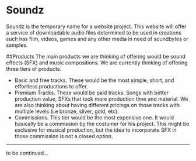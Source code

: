 # Soundz
Soundz is the temporary name for a website project. This website will offer a service of downloadable
audio files determined to be used in creations such has film, videos, games and any other media in need of
soundbytes or samples.

##Products
The main products we are thinking of offering would be sound effects (SFX) and music compositions.
We are currently thinking of offering three tiers of products.
- Basic and free tracks. These would be the most simple, short, and
effortless productions to offer.
- Premium Tracks. These would be paid tracks. Songs with better production value, SFXs that took
more production time and material. We are also thinking about having different pricings on those tracks
with multiple levels (i.e bronze, silver, gold, etc).
- Commissions. This tier would be the most expensive one. It would basically be a commission by the costumer
for his project. This might be exclusive for musical production, but the idea to incorporate SFX in those commission
is not a closed option.

---
to be continued...

